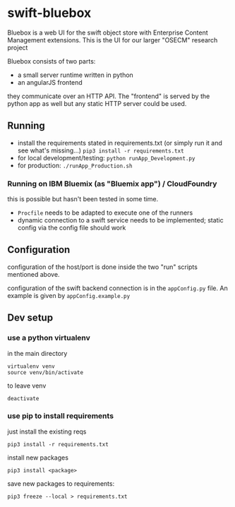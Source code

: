 # swift-bluebox
Bluebox is a web UI for the swift object store with Enterprise Content Management extensions. This is the UI for our larger "OSECM" research project

Bluebox consists of two parts:
* a small server runtime written in python
* an angularJS frontend

they communicate over an HTTP API. 
The "frontend" is served by the python app as well but any static HTTP server could be used.  

## Running

* install the requirements stated in requirements.txt (or simply run it and see what's missing...) `pip3 install -r requirements.txt`
* for local development/testing: `python runApp_Development.py`
* for production: `./runApp_Production.sh`

### Running on IBM Bluemix (as "Bluemix app") / CloudFoundry
this is possible but hasn't been tested in some time.
* `Procfile` needs to be adapted to execute one of the runners
* dynamic connection to a swift service needs to be implemented; static config via the config file should work


## Configuration
configuration of the host/port is done inside the two "run" scripts mentioned above.

configuration of the swift backend connection is in the `appConfig.py` file. An example is given by `appConfig.example.py`

## Dev setup
### use a python virtualenv
in the main directory


    virtualenv venv
    source venv/bin/activate

    
to leave venv

    deactivate
    
### use pip to install requirements
just install the existing reqs

    pip3 install -r requirements.txt
    
install new packages

    pip3 install <package>


save new packages to requirements:

    pip3 freeze --local > requirements.txt


